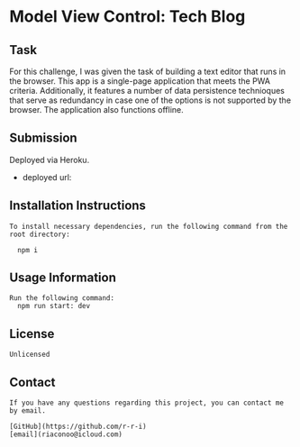 # Model View Control: Tech Blog

## Task

For this challenge, I was given the task of building a text editor that runs in the browser. This app is a single-page application that meets the PWA criteria. Additionally, it features a number of data persistence technioques that serve as redundancy in case one of the options is not supported by the browser. The application also functions offline.

## Submission

Deployed via Heroku.

- deployed url: 

## Installation Instructions

```
To install necessary dependencies, run the following command from the root directory:

  npm i

```

## Usage Information

```
Run the following command:
  npm run start: dev
```

## License

```
Unlicensed
```

## Contact

```
If you have any questions regarding this project, you can contact me by email.

[GitHub](https://github.com/r-r-i)
[email](riaconoo@icloud.com)

```
